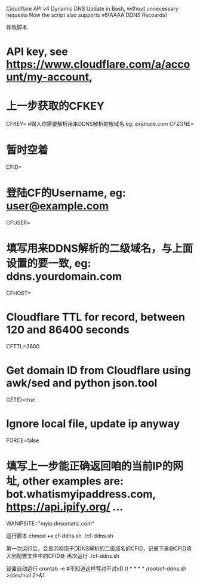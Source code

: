 Cloudflare API v4 Dynamic DNS Update in Bash, without unnecessary requests
Now the script also supports v6(AAAA DDNS Recoards)

修改脚本

# API key, see https://www.cloudflare.com/a/account/my-account,
# 上一步获取的CFKEY
CFKEY=
#输入你需要解析用来DDNS解析的根域名 eg: example.com
CFZONE=
# 暂时空着
CFID=
# 登陆CF的Username, eg: user@example.com
CFUSER=
# 填写用来DDNS解析的二级域名，与上面设置的要一致, eg: ddns.yourdomain.com
CFHOST=
# Cloudflare TTL for record, between 120 and 86400 seconds
CFTTL=3600
# Get domain ID from Cloudflare using awk/sed and python json.tool
GETID=true
# Ignore local file, update ip anyway
FORCE=false
# 填写上一步能正确返回咱的当前IP的网址, other examples are: bot.whatismyipaddress.com, https://api.ipify.org/ ...
WANIPSITE="myip.dnsomatic.com"

运行脚本
chmod +x cf-ddns.sh
./cf-ddns.sh

第一次运行后，会显示咱用于DDNS解析的二级域名的CFID，记录下来将CFID填入到配置文件中的CFID处
再次运行
./cf-ddns.sh

设置自动运行
crontab -e
#不知道这样写对不对xD
0 * * * * /root/cf-ddns.sh >/dev/null 2>&1
